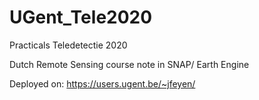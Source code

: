 # UGent_Tele2020
Practicals Teledetectie 2020

Dutch Remote Sensing course note in SNAP/ Earth Engine

Deployed on:
https://users.ugent.be/~jfeyen/
